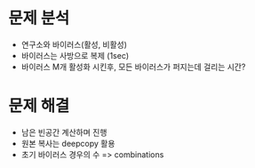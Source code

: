 # 문제 분석
- 연구소와 바이러스(활성, 비활성)
- 바이러스는 사방으로 복제 (1sec)
- 바이러스 M개 활성화 시킨후, 모든 바이러스가 퍼지는데 걸리는 시간?

# 문제 해결
- 남은 빈공간 계산하며 진행
- 원본 복사는 deepcopy 활용
- 초기 바이러스 경우의 수 => combinations